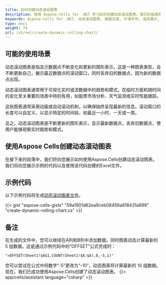 ```yaml
---
title: 如何创建动态滚动图表
description: 使用 Aspose.Cells for .NET 学习如何创建动态滚动图表。我们的指南将演示如何在图表中实现平滑的数据过渡和滚动平均，以实现连续更新的展示。
keywords: Aspose.Cells for .NET, 动态滚动图表, 数据过渡, 平滑平均, 连续展示, 更新可视化。
type: docs
weight: 74
url: /zh/net/create-dynamic-rolling-chart/
---
```


## **可能的使用场景**
动态滚动图表是指显示数据点不断变化和更新的图形表示。这是一种图表类型，会不断更新自己，展示最近数据点的滚动窗口，同时丢弃旧的数据点，因为新的数据点出现。

动态滚动图表通常用于可视化实时或流数据中的趋势和模式。在临时方面和随时间的变化至关重要的场景中特别有用，如股票市场分析、天气监测或实时性能跟踪。

这些图表通常采用动画或自动滚动机制，以确保始终呈现最新的信息。滚动窗口的长度可以自定义，以显示特定的时间段，如最近一小时、一天或一周。

总之，动态滚动图表是不断更新的图形表示，显示最新数据点，丢弃旧数据点，使用户能够观察实时趋势和模式。

## **使用Aspose Cells创建动态滚动图表**
在接下来的段落中，我们将向您展示如何使用Aspose.Cells创建动态滚动图表。我们将向您展示示例的代码以及使用该代码创建的Excel文件。

## **示例代码**
以下示例代码将生成[动态滚动图表文件](DynamicRollingChart.xlsx)。

{{< gist "aspose-cells-gists" "59a1901d62ea9ceb08456a818431a898" "create-dynamic-rolling-chart.cs" >}}

## **备注**
在生成的文件中，您可以继续在A列和B列中添加数据，同时图表动态计算最新的 5 组数据。这是通过示例代码中的“OFFSET”公式完成的：

```
"=OFFSET(Sheet1!$A$1,COUNT(Sheet1!$A:$A),0,-5,1)"
```

您可以尝试在公式中将数字“-5”更改为“-10”，动态图表将计算最新的 10 组数据。现在，我们已成功使用Aspose.Cells创建了动态滚动图表。
{{< app/cells/assistant language="csharp" >}}
